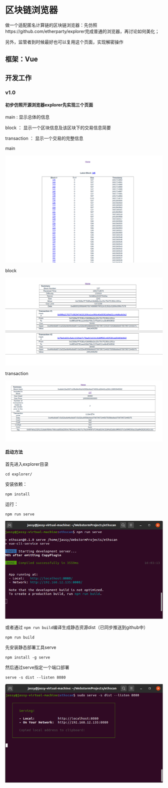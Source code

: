 # 区块链浏览器

做一个适配匿名计算链的区块链浏览器：先仿照https://github.com/etherparty/explorer完成普通的浏览器，再讨论如何美化；

另外，监管者到时候最好也可以复用这个页面，实现解密操作

## 框架：Vue

## 开发工作

### v1.0 

#### 初步仿照开源浏览器explorer先实现三个页面

main :  显示总体的信息

block ： 显示一个区块信息及该区块下的交易信息简要

transaction ： 显示一个交易的完整信息

main

![](./img/mainv1.png)

block

![](./img/blockv1.png)

transaction

![](./img/transactionv1.png)

#### 启动方法

首先进入explorer目录

```
cd explorer/
```

安装依赖：

```node
npm install
```

运行：

```
npm run serve
```

![](./img/run_serve.png)

或者通过 `npm run build`编译生成静态资源dist（已同步推送到github中）

```
npm run build
```

先安装静态部署工具serve

```
npm install -g serve
```

然后通过serve指定一个端口部署

```
serve -s dist --listen 8080
```



![](./img/serve_dist.png)

